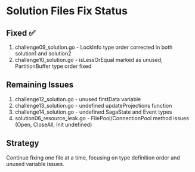 # Solution Files Fix Status

## Fixed ✅
1. challenge09_solution.go - LockInfo type order corrected in both solution1 and solution2
2. challenge10_solution.go - isLessOrEqual marked as unused, PartitionBuffer type order fixed

## Remaining Issues
1. challenge12_solution.go - unused firstData variable
2. challenge13_solution.go - undefined updateProjections function
3. challenge14_solution.go - undefined SagaState and Event types  
4. solution06_resource_leak.go - FilePool/ConnectionPool method issues (Open, CloseAll, Init undefined)

## Strategy
Continue fixing one file at a time, focusing on type definition order and unused variable issues.